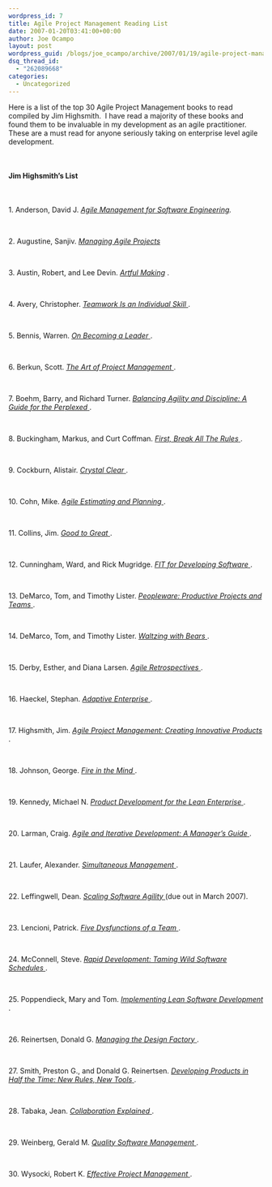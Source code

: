 ```yaml
---
wordpress_id: 7
title: Agile Project Management Reading List
date: 2007-01-20T03:41:00+00:00
author: Joe Ocampo
layout: post
wordpress_guid: /blogs/joe_ocampo/archive/2007/01/19/agile-project-management-reading-list.aspx
dsq_thread_id:
  - "262089668"
categories:
  - Uncategorized
---
```

<P class="MsoNormal">
  <SPAN>Here is a list of the top 30 Agile Project Management books to read compiled by Jim Highsmith.<SPAN>&nbsp; </SPAN>I have read a majority of these books and found them to be invaluable in my development as an agile practitioner.<SPAN>&nbsp; </SPAN>These are a must read for anyone seriously taking on enterprise level agile development.</SPAN>
</P>


  


<DIV>
  <br /> 
  
  <H4>
    Jim Highsmith&#8217;s List
  </H4>
  
  <br /> 
  
  <P>
    1. Anderson, David J. <EM><A href="http://www.amazon.com/exec/obidos/ASIN/0131424602/ref=nosim/cutterinformatco" target="_blank">Agile Management for Software Engineering</A>. </EM>
  </P>
  
  <br /> 
  
  <P>
    2. Augustine, Sanjiv. <A href="http://www.amazon.com/exec/obidos/ASIN/0131240714/ref=nosim/cutterinformatco" target="_blank"><EM>Managing Agile Projects</EM> </A>
  </P>
  
  <br /> 
  
  <P>
    3. Austin, Robert, and Lee Devin. <EM><A href="http://www.amazon.com/exec/obidos/ASIN/0130086959/ref=nosim/cutterinformatco" target="_blank">Artful Making</A> </EM>.
  </P>
  
  <br /> 
  
  <P>
    4. Avery, Christopher. <A href="http://www.amazon.com/exec/obidos/ASIN/1576751554/ref=nosim/cutterinformatco" target="_blank"><EM>Teamwork Is an Individual Skill</EM> </A>.
  </P>
  
  <br /> 
  
  <P>
    5. Bennis, Warren. <A href="http://www.amazon.com/exec/obidos/ASIN/0738208175/ref=nosim/cutterinformatco" target="_blank"><EM>On Becoming a Leader</EM> </A>.
  </P>
  
  <br /> 
  
  <P>
    6. Berkun, Scott. <A href="http://www.amazon.com/exec/obidos/ASIN/0596007868/ref=nosim/cutterinformatco" target="_blank"><EM>The Art of Project Management</EM> </A>.
  </P>
  
  <br /> 
  
  <P>
    7. Boehm, Barry, and Richard Turner. <A href="http://www.amazon.com/exec/obidos/ASIN/0321186125/ref=nosim/cutterinformatco" target="_blank"><EM>Balancing Agility and Discipline: A Guide for the Perplexed</EM> </A>.
  </P>
  
  <br /> 
  
  <P>
    8. Buckingham, Markus, and Curt Coffman. <A href="http://www.amazon.com/exec/obidos/ASIN/0684852861/ref=nosim/cutterinformatco" target="_blank"><EM>First, Break All The Rules</EM> </A>.
  </P>
  
  <br /> 
  
  <P>
    9. Cockburn, Alistair. <A href="http://www.amazon.com/exec/obidos/ASIN/0201699478/ref=nosim/cutterinformatco" target="_blank"><EM>Crystal Clear</EM> </A>.
  </P>
  
  <br /> 
  
  <P>
    10. Cohn, Mike. <A href="http://www.amazon.com/exec/obidos/ASIN/0131479415/ref=nosim/cutterinformatco" target="_blank"><EM>Agile Estimating and Planning</EM> </A>.
  </P>
  
  <br /> 
  
  <P>
    11. Collins, Jim. <A href="http://www.amazon.com/exec/obidos/ASIN/0066620996/ref=nosim/cutterinformatco" target="_blank"><EM>Good to Great</EM> </A>.
  </P>
  
  <br /> 
  
  <P>
    12. Cunningham, Ward, and Rick Mugridge. <A href="http://www.amazon.com/exec/obidos/ASIN/0321269349/ref=nosim/cutterinformatco" target="_blank"><EM>FIT for Developing Software</EM> </A>.
  </P>
  
  <br /> 
  
  <P>
    13. DeMarco, Tom, and Timothy Lister. <A href="http://www.amazon.com/exec/obidos/ASIN/0932633439/ref=nosim/cutterinformatco" target="_blank"><EM>Peopleware: Productive Projects and Teams</EM> </A>.
  </P>
  
  <br /> 
  
  <P>
    14. DeMarco, Tom, and Timothy Lister. <A href="http://www.amazon.com/exec/obidos/ASIN/0932633609/ref=nosim/cutterinformatco" target="_blank"><EM>Waltzing with Bears</EM> </A>.
  </P>
  
  <br /> 
  
  <P>
    15. Derby, Esther, and Diana Larsen. <A href="http://www.amazon.com/exec/obidos/ASIN/0977616649/ref=nosim/cutterinformatco" target="_blank"><EM>Agile Retrospectives</EM> </A>.
  </P>
  
  <br /> 
  
  <P>
    16. Haeckel, Stephan. <A href="http://www.amazon.com/exec/obidos/ASIN/0875848745/ref=nosim/cutterinformatco" target="_blank"><EM>Adaptive Enterprise</EM> </A>.
  </P>
  
  <br /> 
  
  <P>
    17. Highsmith, Jim. <A href="http://www.amazon.com/exec/obidos/ASIN/0321219775/ref=nosim/cutterinformatco+" target="_blank"><EM>Agile Project Management: Creating Innovative Products</EM> </A>.
  </P>
  
  <br /> 
  
  <P>
    18. Johnson, George. <A href="http://www.amazon.com/exec/obidos/ASIN/067974021X/ref=nosim/cutterinformatco" target="_blank"><EM>Fire in the Mind</EM> </A>.
  </P>
  
  <br /> 
  
  <P>
    19. Kennedy, Michael N. <A href="http://www.amazon.com/exec/obidos/ASIN/1892538091/ref=nosim/cutterinformatco" target="_blank"><EM>Product Development for the Lean Enterprise</EM> </A>.
  </P>
  
  <br /> 
  
  <P>
    20. Larman, Craig. <A href="http://www.amazon.com/exec/obidos/ASIN/0131111558/ref=nosim/cutterinformatco" target="_blank"><EM>Agile and Iterative Development: A Manager&#8217;s Guide</EM> </A>.
  </P>
  
  <br /> 
  
  <P>
    21. Laufer, Alexander. <A href="http://www.amazon.com/exec/obidos/ASIN/0814403123/ref=nosim/cutterinformatco" target="_blank"><EM>Simultaneous Management</EM> </A>.
  </P>
  
  <br /> 
  
  <P>
    22. Leffingwell, Dean. <A href="http://www.amazon.com/exec/obidos/ASIN/0321458192/ref=nosim/cutterinformatco" target="_blank"><EM>Scaling Software Agility</EM> </A>(due out in March 2007).
  </P>
  
  <br /> 
  
  <P>
    23. Lencioni, Patrick. <A href="http://www.amazon.com/exec/obidos/ASIN/0787960756/ref=nosim/cutterinformatco" target="_blank"><EM>Five Dysfunctions of a Team</EM> </A>.
  </P>
  
  <br /> 
  
  <P>
    24. McConnell, Steve. <A href="http://www.amazon.com/exec/obidos/ASIN/1556159005/ref=nosim/cutterinformatco" target="_blank"><EM>Rapid Development: Taming Wild Software Schedules</EM> </A>.
  </P>
  
  <br /> 
  
  <P>
    25. Poppendieck, Mary and Tom. <A href="http://www.amazon.com/exec/obidos/ASIN/0321437381/ref=nosim/cutterinformatco" target="_blank"><EM>Implementing Lean Software Development</EM> </A>.
  </P>
  
  <br /> 
  
  <P>
    26. Reinertsen, Donald G. <A href="http://www.amazon.com/exec/obidos/ASIN/0684839911/ref=nosim/cutterinformatco" target="_blank"><EM>Managing the Design Factory</EM> </A>.
  </P>
  
  <br /> 
  
  <P>
    27. Smith, Preston G., and Donald G. Reinertsen. <A href="http://www.amazon.com/exec/obidos/ASIN/0471292524/ref=nosim/cutterinformatco" target="_blank"><EM>Developing Products in Half the Time: New Rules, New Tools</EM> </A>.
  </P>
  
  <br /> 
  
  <P>
    28. Tabaka, Jean. <A href="http://www.amazon.com/exec/obidos/ASIN/0321268776/ref=nosim/cutterinformatco" target="_blank"><EM>Collaboration Explained</EM> </A>.
  </P>
  
  <br /> 
  
  <P>
    29. Weinberg, Gerald M. <A href="http://www.amazon.com/exec/obidos/ASIN/0932633226/ref=nosim/cutterinformatco" target="_blank"><EM>Quality Software Management</EM> </A>.
  </P>
  
  <br /> 
  
  <P>
    30. Wysocki, Robert K. <A href="http://www.amazon.com/exec/obidos/ASIN/0471432210/ref=nosim/cutterinformatco" target="_blank"><EM>Effective Project Management</EM> </A>.
  </P>
</DIV>


  


<DIV>
</DIV>